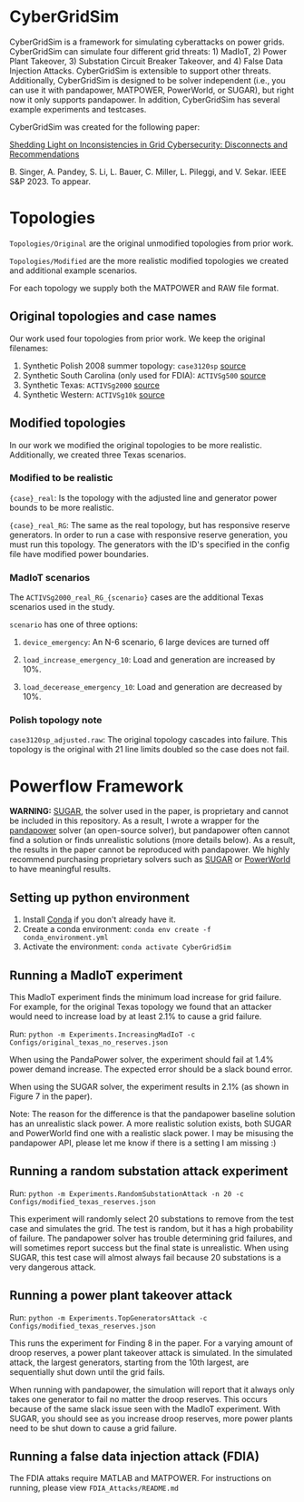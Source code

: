 # CyberGridSim
CyberGridSim is a framework for simulating cyberattacks on power grids. CyberGridSim can simulate four different
grid threats: 1) MadIoT, 2) Power Plant Takeover, 3) Substation Circuit Breaker Takeover, and 4) False Data Injection
Attacks. CyberGridSim is extensible to support other threats. Additionally, CyberGridSim is designed to be solver
independent (i.e., you can use it with pandapower, MATPOWER, PowerWorld, or SUGAR), but right now it only supports
pandapower. In addition, CyberGridSim has several example experiments and testcases.

CyberGridSim was created for the following paper:

[Shedding Light on Inconsistencies in Grid Cybersecurity: Disconnects and Recommendations](https://www.briansinger.me/papers/sp23-grid.pdf)

B. Singer, A. Pandey, S. Li, L. Bauer, C. Miller, L. Pileggi, and V. Sekar. IEEE S&P 2023. To appear.

# Topologies

`Topologies/Original` are the original unmodified topologies from prior work.

`Topologies/Modified` are the more realistic modified topologies we created and additional example scenarios.

For each topology we supply both the MATPOWER and RAW file format.

## Original topologies and case names

Our work used four topologies from prior work. We keep the original filenames:

1. Synthetic Polish 2008 summer
   topology: `case3120sp` [source](https://matpower.app/manual/matpower/ExamplematpowerCases.html)
2. Synthetic South Carolina (only used for
   FDIA): `ACTIVSg500` [source](https://electricgrids.engr.tamu.edu/electric-grid-test-cases/activsg500/)
3. Synthetic Texas: `ACTIVSg2000` [source](https://electricgrids.engr.tamu.edu/electric-grid-test-cases/activsg2000/)
4. Synthetic Western: `ACTIVSg10k` [source](https://electricgrids.engr.tamu.edu/electric-grid-test-cases/activsg10k/)

## Modified topologies

In our work we modified the original topologies to be more realistic. Additionally, we created three Texas scenarios.

### Modified to be realistic

`{case}_real`: Is the topology with the adjusted line and generator power bounds to be more realistic.

`{case}_real_RG`: The same as the real topology, but has responsive reserve generators. In order to run a case with
responsive reserve generation, you must run this topology. The generators with the ID's specified in the config file
have modified power boundaries.

### MadIoT scenarios

The `ACTIVSg2000_real_RG_{scenario}` cases are the additional Texas scenarios used in the study.

`scenario` has one of three options:

1. `device_emergency`: An N-6 scenario, 6 large devices are turned off

2. `load_increase_emergency_10`: Load and generation are increased by 10\%.

3. `load_decerease_emergency_10`: Load and generation are decreased by 10\%.

### Polish topology note

`case3120sp_adjusted.raw`: The original topology cascades into failure.
This topology is the original with 21 line limits doubled so the case does not fail.

# Powerflow Framework

**WARNING:**
[SUGAR](https://www.pearlstreettechnologies.com/), the solver used in the paper, is proprietary and cannot be included
in this repository. As a result, I wrote a wrapper for the [pandapower](https://www.pandapower.org/) solver (an
open-source solver), but pandapower often cannot find a solution or finds unrealistic solutions  (more details below).
As a result, the results in the paper cannot be reproduced with pandapower.
We highly recommend
purchasing proprietary
solvers such as [SUGAR](https://www.pearlstreettechnologies.com/) or [PowerWorld](https://www.powerworld.com/) to have
meaningful results.

## Setting up python environment

1. Install [Conda](https://www.anaconda.com/) if you don't already have it.
2. Create a conda environment: `conda env create -f conda_environment.yml`
3. Activate the environment: `conda activate CyberGridSim`

## Running a MadIoT experiment
This MadIoT experiment finds the minimum load increase for grid failure. For example, for the original
Texas topology we found that an attacker would need to increase load by at least 2.1% to cause a grid failure.

Run: `python -m Experiments.IncreasingMadIoT -c Configs/original_texas_no_reserves.json`

When using the PandaPower solver, the experiment should fail at 1.4% power demand increase.
The expected error should be a slack bound error.

When using the SUGAR solver, the experiment results in 2.1% (as shown in Figure 7 in the paper).

Note: The reason for the difference is that the pandapower baseline solution has an unrealistic slack power. A more
realistic solution exists, both SUGAR and PowerWorld find one with a realistic slack power. I may be misusing the
pandapower API, please let me know if there is a setting I am missing :)

## Running a random substation attack experiment

Run: `python -m Experiments.RandomSubstationAttack -n 20 -c Configs/modified_texas_reserves.json`

This experiment will randomly select 20 substations to remove from the test case and simulates the grid.
The test is random, but it has a high probability of failure. The pandapower solver has trouble determining grid
failures,
and will sometimes report success but the final state is unrealistic. When using SUGAR, this test case will almost
always
fail because 20 substations is a very dangerous attack.

## Running a power plant takeover attack

Run: `python -m Experiments.TopGeneratorsAttack -c Configs/modified_texas_reserves.json`

This runs the experiment for Finding 8 in the paper. For a varying amount of droop reserves, a
power plant takeover attack is simulated. In the simulated attack, the largest generators, starting from the 10th
largest, are sequentially shut down until the grid fails.

When running with pandapower, the simulation will report that it always only takes one generator to fail no matter the
droop reserves. This occurs because of the same slack issue seen with the MadIoT experiment. With SUGAR,
you should see as you increase droop reserves, more power plants need to be shut down to cause a grid failure.

## Running a false data injection attack (FDIA)

The FDIA attaks require MATLAB and MATPOWER. For instructions on running, please view `FDIA_Attacks/README.md`